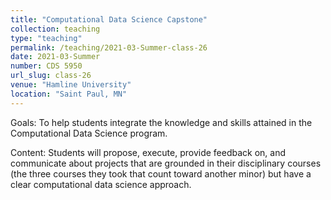 ```yaml
---
title: "Computational Data Science Capstone"
collection: teaching
type: "teaching"
permalink: /teaching/2021-03-Summer-class-26
date: 2021-03-Summer
number: CDS 5950
url_slug: class-26
venue: "Hamline University"
location: "Saint Paul, MN"
---
```


Goals: To help students integrate the knowledge and skills attained in the Computational Data Science program.

Content: Students will propose, execute, provide feedback on, and communicate about projects that are grounded in their disciplinary courses (the three courses they took that count toward another minor) but have a clear computational data science approach.
